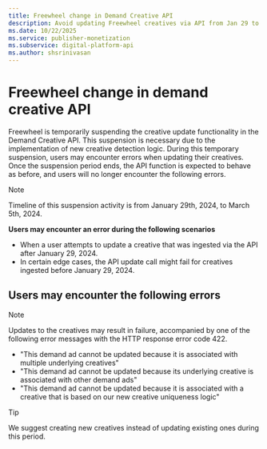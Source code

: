 ```yaml
---
title: Freewheel change in Demand Creative API
description: Avoid updating Freewheel creatives via API from Jan 29 to Mar 5, 2024, due to suspension for implementing new logic, causing errors. Consider creating new creatives instead.
ms.date: 10/22/2025
ms.service: publisher-monetization
ms.subservice: digital-platform-api
ms.author: shsrinivasan
---
```


# Freewheel change in demand creative API

Freewheel is temporarily suspending the creative update functionality in the Demand Creative API. This suspension is necessary due to the implementation of new creative detection logic. During this temporary suspension, users may encounter errors when updating their creatives. Once the suspension period ends, the API function is expected to behave as before, and users will no longer encounter the following errors.

> [!NOTE]
> Timeline of this suspension activity is from January 29th, 2024, to March 5th, 2024.

**Users may encounter an error during the following scenarios**

- When a user attempts to update a creative that was ingested via the API after January 29, 2024.
- In certain edge cases, the API update call might fail for creatives ingested before January 29, 2024.

## Users may encounter the following errors

> [!NOTE]
> Updates to the creatives may result in failure, accompanied by one of the following error messages with the HTTP response error code 422.

- "This demand ad cannot be updated because it is associated with multiple underlying creatives"
- "This demand ad cannot be updated because its underlying creative is associated with other demand ads"
- "This demand ad cannot be updated because it is associated with a creative that is based on our new creative uniqueness logic"

> [!TIP]
> We suggest creating new creatives instead of updating existing ones during this period.
